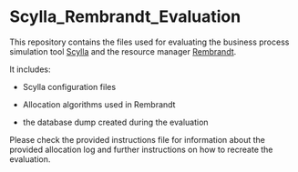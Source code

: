 # Scylla_Rembrandt_Evaluation
This repository contains the files used for evaluating the business process simulation tool [Scylla](https://github.com/bptlab/scylla) and the resource manager [Rembrandt](https://github.com/bptlab/rembrandt).

It includes:

- Scylla configuration files

- Allocation algorithms used in Rembrandt

- the database dump created during the evaluation


Please check the provided instructions file for information about the provided allocation log and further instructions on how to recreate the evaluation.
